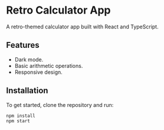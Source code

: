 # Retro Calculator App

A retro-themed calculator app built with React and TypeScript.

## Features
- Dark mode.
- Basic arithmetic operations.
- Responsive design.

## Installation
To get started, clone the repository and run:
```bash
npm install
npm start

